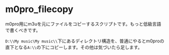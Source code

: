 # m0pro_filecopy

m0pro用にm3uを元にファイルをコピーするスクリプトです。もっと低級言語で書くべきです。

`D:\\My music\My music\\`下にあるディレクトリ構造を、普通にやるとm0proの直下となる`A:\\`の下にコピーします。その他は気づいたら足します。
